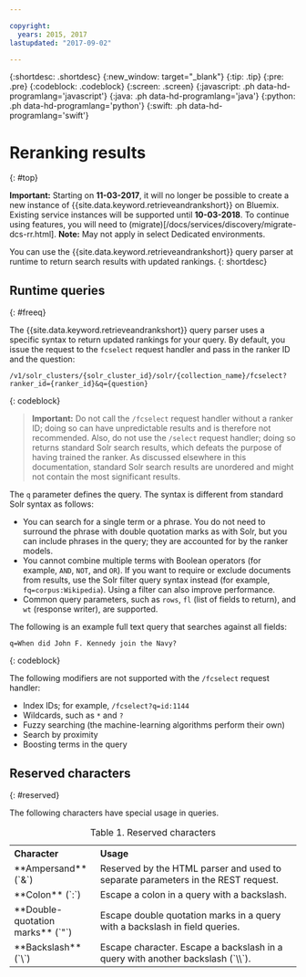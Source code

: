 ```yaml
---

copyright:
  years: 2015, 2017
lastupdated: "2017-09-02"

---
```


{:shortdesc: .shortdesc}
{:new_window: target="_blank"}
{:tip: .tip}
{:pre: .pre}
{:codeblock: .codeblock}
{:screen: .screen}
{:javascript: .ph data-hd-programlang='javascript'}
{:java: .ph data-hd-programlang='java'}
{:python: .ph data-hd-programlang='python'}
{:swift: .ph data-hd-programlang='swift'}

# Reranking results
{: #top}

**Important:** Starting on **11-03-2017**, it will no longer be possible to create a new instance of {{site.data.keyword.retrieveandrankshort}} on Bluemix. Existing service instances will be supported until **10-03-2018**. To continue using features, you will need to (migrate)[/docs/services/discovery/migrate-dcs-rr.html].  **Note:** May not apply in select Dedicated environments.

You can use the {{site.data.keyword.retrieveandrankshort}} query parser at runtime to return search results with updated rankings.
{: shortdesc}

## Runtime queries
{: #freeq}

The {{site.data.keyword.retrieveandrankshort}} query parser uses a specific syntax to return updated rankings for your query. By default, you issue the request to the `fcselect` request handler and pass in the ranker ID and the question:

```
/v1/solr_clusters/{solr_cluster_id}/solr/{collection_name}/fcselect?ranker_id={ranker_id}&q={question}
```
{: codeblock}

> **Important:**  Do not call the `/fcselect` request handler without a ranker ID; doing so can have unpredictable results and is therefore not recommended. Also, do not use the `/select` request handler; doing so returns standard Solr search results, which defeats the purpose of having trained the ranker. As discussed elsewhere in this documentation, standard Solr search results are unordered and might not contain the most significant results.

The `q` parameter defines the query. The syntax is different from standard Solr syntax as follows:

-   You can search for a single term or a phrase. You do not need to surround the phrase with double quotation marks as with Solr, but you can include phrases in the query; they are accounted for by the ranker models.
-   You cannot combine multiple terms with Boolean operators (for example, `AND`, `NOT`, and `OR`). If you want to require or exclude documents from results, use the Solr filter query syntax instead (for example, `fq=corpus:Wikipedia`). Using a filter can also improve performance.
-   Common query parameters, such as `rows`, `fl` (list of fields to return), and `wt` (response writer), are supported.

The following is an example full text query that searches against all fields:

```
q=When did John F. Kennedy join the Navy?
```
{: codeblock}

The following modifiers are not supported with the `/fcselect` request handler:

- Index IDs; for example, `/fcselect?q=id:1144`
- Wildcards, such as `*` and `?`
- Fuzzy searching (the machine-learning algorithms perform their own)
- Search by proximity
- Boosting terms in the query

## Reserved characters
{: #reserved}

The following characters have special usage in queries.

<table>
  <caption>Table 1. Reserved characters</caption>
  <tr>
    <th style="width:30%; text-align:left">Character</th>
    <th style="text-align:left">Usage</th>
  </tr>
  <tr>
    <td style="text-align:left">**Ampersand** (`&`)</td>
    <td style="text-align:left">Reserved by the HTML parser and used to separate parameters in the REST request.</td>
  </tr>
  <tr>
    <td style="text-align:left">**Colon** (`:`)</td>
    <td style="text-align:left">Escape a colon in a query with a backslash.</td>
  </tr>
  <tr>
    <td style="text-align:left">**Double-quotation marks** (`"`)</td>
    <td style="text-align:left">Escape double quotation marks in a query with a backslash in field queries.</td>
  </tr>
  <tr>
    <td style="text-align:left">**Backslash** (`\`)</td>
    <td style="text-align:left">Escape character. Escape a backslash in a query with another backslash (`\\`).</td>
  </tr>
</table>
